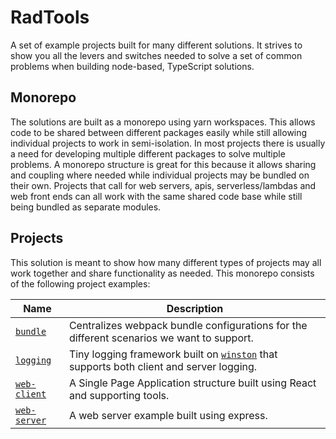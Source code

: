 # RadTools
A set of example projects built for many different solutions. It strives to show you all the levers and switches needed to solve a set of common problems when building node-based, TypeScript solutions.

## Monorepo

The solutions are built as a monorepo using yarn workspaces. This allows code to be shared between different packages easily while still allowing individual projects to work in semi-isolation. In most projects there is usually a need for developing multiple different packages to solve multiple problems. A monorepo structure is great for this because it allows sharing and coupling where needed while individual projects may be bundled on their own. Projects that call for web servers, apis, serverless/lambdas and web front ends can all work with the same shared code base while still being bundled as separate modules.

## Projects

This solution is meant to show how many different types of projects may all work together and share functionality as needed. This monorepo consists of the following project examples:

Name|Description
-|-
[`bundle`](packages/bundle)|Centralizes webpack bundle configurations for the different scenarios we want to support.
[`logging`](packages/logging)|Tiny logging framework built on [`winston`](https://github.com/winstonjs/winston) that supports both client and server logging.
[`web-client`](packages/web-client)|A Single Page Application structure built using React and supporting tools.
[`web-server`](packages/web-server)|A web server example built using express.
